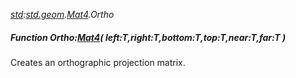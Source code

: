_[std](../../modules/std/std-module.md):[std.geom](../../modules/std/std-geom.md).[Mat4<T>](../../modules/std/std-geom-mat4.md).Ortho_
##### Function Ortho:[Mat4](../../modules/std/std-geom-mat4.md)<T>( left:T,right:T,bottom:T,top:T,near:T,far:T )
Creates an orthographic projection matrix.
